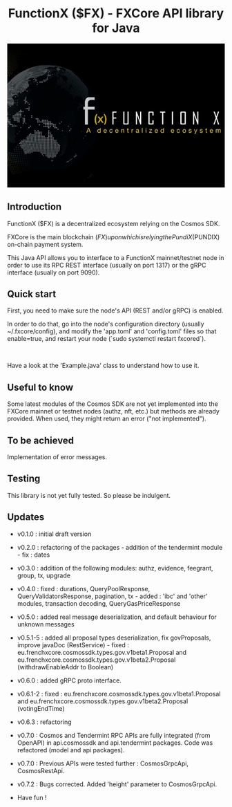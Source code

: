 <!--
parent:
  order: false
-->

<div align="center">
  <h1>FunctionX ($FX) - FXCore API library for Java</h1>
</div>
<p align="center">
  <img src="./resources/logo-functionx-730x482.jpeg" />
</p>

## Introduction

FunctionX ($FX) is a decentralized ecosystem relying on the Cosmos SDK.

FXCore is the main blockchain ($FX) upon which is relying the PundiX ($PUNDIX) on-chain payment system.

This Java API allows you to interface to a FunctionX mainnet/testnet node in order to use its RPC REST interface (usually on port 1317) or the gRPC interface (usually on port 9090).

## Quick start

<p>First, you need to make sure the node's API (REST and/or gRPC) is enabled.</p>
<p>In order to do that, go into the node's configuration directory (usually ~/.fxcore/config), and modify the 'app.toml' and 'config.toml' files so that enable=true, and restart your node (`sudo systemctl restart fxcored`).</p>
<br/>
<p>Have a look at the 'Example.java' class to understand how to use it.</p>

## Useful to know

Some latest modules of the Cosmos SDK are not yet implemented into the FXCore mainnet or testnet nodes (authz, nft, etc.) but methods are already provided.
When used, they might return an error ("not implemented").

## To be achieved

Implementation of error messages.

## Testing

This library is not yet fully tested. So please be indulgent.

## Updates
- v0.1.0 : initial draft version
- v0.2.0 : refactoring of the packages - addition of the tendermint module - fix : dates
- v0.3.0 : addition of the following modules: authz, evidence, feegrant, group, tx, upgrade
- v0.4.0 : fixed : durations, QueryPoolResponse, QueryValidatorsResponse, pagination, tx - added : 'ibc' and 'other' modules, transaction decoding, QueryGasPriceResponse
- v0.5.0 : added real message deserialization, and default behaviour for unknown messages
- v0.5.1-5 : added all proposal types deserialization, fix govProposals, improve javaDoc (RestService) - fixed : eu.frenchxcore.cosmossdk.types.gov.v1beta1.Proposal and eu.frenchxcore.cosmossdk.types.gov.v1beta2.Proposal (withdrawEnableAddr to Boolean)
- v0.6.0 : added gRPC proto interface.
- v0.6.1-2 : fixed : eu.frenchxcore.cosmossdk.types.gov.v1beta1.Proposal and eu.frenchxcore.cosmossdk.types.gov.v1beta2.Proposal (votingEndTime)
- v0.6.3 : refactoring
- v0.7.0 : Cosmos and Tendermint RPC APIs are fully integrated (from OpenAPI) in api.cosmossdk and api.tendermint packages. Code was refactored (model and api packages).
- v0.7.0 : Previous APIs were tested further : CosmosGrpcApi, CosmosRestApi.
- v0.7.2 : Bugs corrected. Added 'height' parameter to CosmosGrpcApi.

- Have fun !
